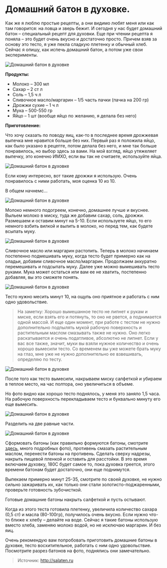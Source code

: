 # Домашний батон в духовке.
Как же я люблю простые рецепты, а они видимо любят меня или как там говорится: на ловца и зверь бежит. И сегодня у нас будет домашний батон – специальный рецепт для духовки. Еще при чтении рецепта я поняла – это будет очень вкусно и достаточно просто. Причем взяв за основу это  тесто, я уже пекла сладкую плетенку и обычный хлеб. Сейчас я опишу, как испечь домашний батон, а потом уже свои эксперименты.

![Домашний батон в духовке](/images/Kulinar/Bread/baton_domashniy_001.jpg 'Домашний батон в духовке')

**Продукты:**

- Молоко – 300 мл
- Сахар – 2 ст л
- Соль – 1,5 ч л
- Сливочное масло/маргарин – 1/5 часть пачки (пачка на 200 гр)
- Дрожжи сухие – 1 ч л
- Мука – 500-550 гр
- Яйцо – 1 шт (вообще яйцо по желанию, я делала без него)

**Приготовление:**

Что хочу сказать по поводу яиц, как-то в последнее время дрожжевая выпечка мне нравится больше без них. Первый раз я положила яйцо, как было указано в рецепте, потом делала без него, и мне так больше понравилось, но выбор здесь за вами. На мой взгляд, яйцо утяжеляет выпечку, это конечно ИМХО, если вы так не считаете, используйте яйца.

![Домашний батон в духовке](/images/Kulinar/Bread/baton_domashniy_002.jpg 'Домашний батон в духовке')

Если кому интересно, вот такие дрожжи я использую. Очень понравилось с ними работать, моя оценка 10 из 10.

В общем начнемс…

![Домашний батон в духовке](/images/Kulinar/Bread/baton_domashniy_003.jpg 'Домашний батон в духовке')

Молоко немного подогреем, конечно, домашнее лучше и вкуснее. Выльем молоко в миску, туда же добавим сахар, соль, дрожжи. Размешаем и оставим минут на 5-10. Если используете яйцо, то его немного взбить вилкой и вылить в молоко, но перед тем, как будете всыпать муку.

![Домашний батон в духовке](/images/Kulinar/Bread/baton_domashniy_004.jpg 'Домашний батон в духовке')

Сливочное масло или маргарин растопить. Теперь в молоко начинаем постепенно подмешивать муку, когда тесто будет примерно  как на оладьи, добавим сливочное масло/маргарин. Продолжаем аккуратно перемешивать и подсыпать муку. Далее уже можно вымешивать тесто руками. Мука может остаться или вам ее не хватить, постепенно добавляя, вы это сможете понять.

![Домашний батон в духовке](/images/Kulinar/Bread/baton_domashniy_005.jpg 'Домашний батон в духовке')

Тесто нужно месить минут 10, на ощупь оно приятное и работать с ним одно удовольствие.

> На заметку: Хорошо вымешанное тесто не липнет к рукам и миске, если взять его и потянуть, то оно не рвется, а поднимается одной массой. И еще один момент, при работе с тестом не нужно дополнительно подпылять мукой рабочую поверхность и растительным маслом смазывать также не нужно. Оно легко раскатывается и очень податливое, абсолютно не липнет. Если у вас все также, значит, муки вы взяли нужное количество и очень хорошо вымесили тесто. Со временем вы уже можете брать муку на глаз, мне уже не нужно дополнительно  ее взвешивать, определяю по тесту.

![Домашний батон в духовке](/images/Kulinar/Bread/baton_domashniy_006.jpg 'Домашний батон в духовке')

После того как тесто вымесили, накрываем миску салфеткой и убираем в теплое место, на час полтора, оно увеличиться в объеме.

Но фото видно  как хорошо тесто поднялось, у меня это заняло 1,5 часа. На рабочую поверхность перекладываем тесто и буквально минуту его еще вымесить.

![Домашний батон в духовке](/images/Kulinar/Bread/baton_domashniy_007.jpg 'Домашний батон в духовке')

Разделить на две равные части.

![Домашний батон в духовке](/images/Kulinar/Bread/baton_domashniy_008.jpg 'Домашний батон в духовке')

Сформовать батоны (как правильно формуются батоны, смотрите [здесь](), много подробных фото), противень смазать растительным маслом, перенести батоны на противень. Сделать сверху надрезы, накрыть пищевой пленкой и оставить для расстойки.  В это время включаем духовку, 180С будет самое то, пока духовка греется, этого времени батонам будет достаточно, они еще поднимутся.

Выпекаем примерно минут 25-35, смотрите по своей духовке, не нужно сильно зажаривать их, как только они стали золотисто-поджаренными, проверьте  готовность зубочисткой.

Готовые домашние батоны накрыть салфеткой и пусть остывают.

Когда из этого  теста готовила плетенку, увеличила количество сахара (0,5 ст) и масла (80-100гр), получилось очень вкусно. Если нужно что-то ближе к хлебу – делайте на воде. Сейчас я такие батоны использую вместо хлеба, заменяю молоко водой, но не исключаю маргарин. И без яиц.

Очень рекомендую вам попробовать приготовить домашние батоны в духовке, тесто восхитительное, работать с ним одно удовольствие. Посмотрите  разрез батонов на фото, поднялись они замечательно.

> Источник: http://salaten.ru
